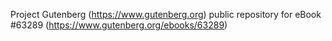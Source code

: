 Project Gutenberg (https://www.gutenberg.org) public repository for eBook #63289 (https://www.gutenberg.org/ebooks/63289)
